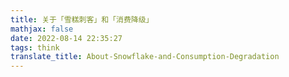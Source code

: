 ```yaml
---
title: 关于「雪糕刺客」和「消费降级」
mathjax: false
date: 2022-08-14 22:35:27
tags: think
translate_title: About-Snowflake-and-Consumption-Degradation
---
```

